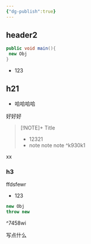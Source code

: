 ```yaml
---
{"dg-publish":true}
---
```




## header2
```java title="xdasd" {main}
public void main(){
 new Obj
}
```

- 123

## h21

-  哈哈哈哈

好好好


> [!NOTE]+ Title
> - 12321
> - note note note ^k930k1


xx

### h3

ffdsfewr

- 123

```java title="xfdsf"
new Obj
throw new
```
^7458wi

写点什么